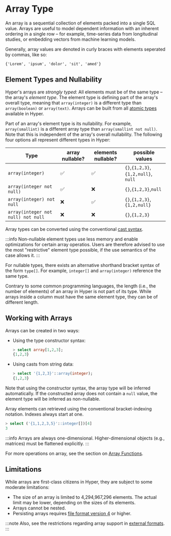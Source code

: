 # Array Type

An array is a sequential collection of elements packed into a single SQL value.
Arrays are useful to model dependent information with an inherent ordering in a single row – for example, time-series data from longitudinal studies, or embedding vectors from machine learning models. 

Generally, array values are denoted in curly braces with elements seperated by commas, like so:

```
{'Lorem', 'ipsum', 'dolor', 'sit', 'amed'}
```


## Element Types and Nullability

Hyper's arrays are _strongly typed_:
All elements must be of the same type – the array's _element type_.
The element type is defining part of the array's overall type, meaning that `array(integer)` is a different type than `array(boolean)` or `array(text)`.
Arrays can be built from all [atomic types](./index.md) available in Hyper.

Part of an array's element type is its nullability. 
For example, `array(smallint)` is a different array type than `array(smallint not null)`.
Note that this is independent of the array's overall nullability.
The following four options all represent different types in Hyper:

|Type|array nullable?|elements nullable?| possible values|
|---|---|---|---|
|`array(integer)`|✅|✅|`{}`,`{1,2,3}`,`{1,2,null}`, `null`|
|`array(integer not null)`|✅|❌|`{}`,`{1,2,3}`,`null`|
|`array(integer) not null`|❌|✅|`{}`,`{1,2,3}`,`{1,2,null}`|
|`array(integer not null) not null`|❌|❌|`{}`,`{1,2,3}`|

Array types can be converted using the conventional [cast syntax](../scalar_func/conversion.md).

:::info
Non-nullable element types use less memory and enable optimizations for certain array operatios. Users are therefore advised to use the most "restrictive" element type possible, if the use semantics of the case allows it. 
:::

For nullable types, there exists an alternative shorthand bracket syntax of the form `type[]`. For example, `integer[]` and `array(integer)` reference the same type.

Contrary to some common programming languages, the length (i.e., the number of elements) of an array in Hyper is not part of its type.
While arrays inside a column must have the same element type, they can be of different length.

## Working with Arrays

Arrays can be created in two ways:

 - Using the type constructor syntax:
   ```sql
   > select array[1,2,3];
   {1,2,3}
   ```
 - Using casts from string data:
   ```sql
   > select '{1,2,3}'::array(integer);
   {1,2,3}
   ```

Note that using the constructor syntax, the array type will be inferred automatically.
If the constructed array does not contain a `null` value, the element type will be inferred as non-nullable.


Array elements can retrieved using the conventional bracket-indexing notation. Indexes always start at one.
```sql
> select ('{1,1,2,3,5}'::integer[])[4]
3
```

:::info
Arrays are always one-dimensional. Higher-dimensional objects (e.g., matrices) must be flattened explicitly.
:::

For more operations on array, see the section on [Array Functions](../scalar_func/arrays.md).

## Limitations

While arrays are first-class citizens in Hyper, they are subject to some moderate limitations:

- The size of an array is limited to 4,294,967,296 elements. The actual limit may be lower, depending on the sizes of its elements.
- Arrays cannot be nested.
- Persisting arrays requires [file format version 4](../../hyper-api/hyper_process.md#version-4) or higher.

:::note
Also, see the restrictions regarding array support in [external formats](../external/formats.md).
:::